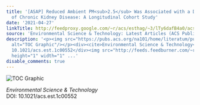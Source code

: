 ```yaml
---
title: '[ASAP] Reduced Ambient PM<sub>2.5</sub> Was Associated with a Decreased Risk
  of Chronic Kidney Disease: A Longitudinal Cohort Study'
date: '2021-04-27'
linkTitle: http://feedproxy.google.com/~r/acs/esthag/~3/lTy6dafB4a0/acs.est.1c00552
source: 'Environmental Science & Technology: Latest Articles (ACS Publications)'
description: '<p><img src="https://pubs.acs.org/na101/home/literatum/publisher/achs/journals/content/esthag/0/esthag.ahead-of-print/acs.est.1c00552/20210427/images/medium/es1c00552_0004.gif"
  alt="TOC Graphic"/></p><div><cite>Environmental Science & Technology</cite></div><div>DOI:
  10.1021/acs.est.1c00552</div><img src="http://feeds.feedburner.com/~r/acs/esthag/~4/lTy6dafB4a0"
  height="1" width="1" ...'
disable_comments: true
---
```

<p><img src="https://pubs.acs.org/na101/home/literatum/publisher/achs/journals/content/esthag/0/esthag.ahead-of-print/acs.est.1c00552/20210427/images/medium/es1c00552_0004.gif" alt="TOC Graphic"/></p><div><cite>Environmental Science & Technology</cite></div><div>DOI: 10.1021/acs.est.1c00552</div><img src="http://feeds.feedburner.com/~r/acs/esthag/~4/lTy6dafB4a0" height="1" width="1" ...